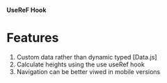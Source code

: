 **UseReF Hook**

Features
===========
1. Custom data rather than dynamic typed [Data.js]
2. Calculate heights using the use useRef hook
3. Navigation can be better viwed in mobile versions
